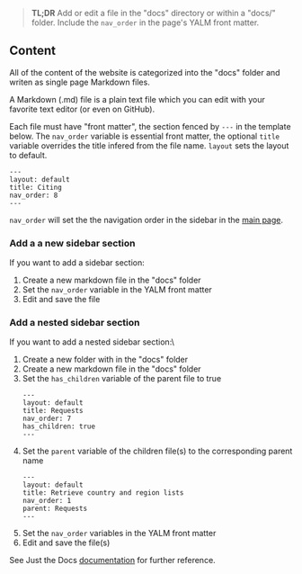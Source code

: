 > **TL;DR** Add or edit a file in  the "docs" directory or within a "docs/" folder.
> Include the `nav_order` in the page's YALM front matter. 

## Content

All of the content of the website is categorized into the  "docs" folder and writen as single page Markdown files.

A Markdown (.md) file is a plain text file which you can edit with your favorite text editor (or even on GitHub). 

Each file must have "front matter", the section fenced by `---` in the template below. The `nav_order` variable is essential front matter, the optional `title` variable overrides the title infered from the file name. `layout` sets the layout to default.

```
---
layout: default
title: Citing
nav_order: 8
---
```

`nav_order` will set the the navigation order in the sidebar in the [main page](https://gisumd.github.io/COVID-19-API-Documentation/README.html). 

### Add a a new sidebar section
If you want to add a sidebar section:
1. Create a new markdown file in the "docs" folder
2. Set the `nav_order` variable in the YALM front matter
3. Edit and save the file

### Add a nested sidebar section
If you want to add a nested sidebar section:\
1. Create a new folder with in the "docs" folder
2. Create a new markdown file in the "docs" folder
3. Set the `has_children` variable of the parent file to true
	```
	---
	layout: default
	title: Requests
	nav_order: 7
	has_children: true
	---
	```
4. Set the `parent` variable of the children file(s) to the corresponding parent name
	```
	---
	layout: default
	title: Retrieve country and region lists
	nav_order: 1
	parent: Requests
	---
	```
6. Set the `nav_order` variables in the YALM front matter
7. Edit and save the file(s)

See Just the Docs [documentation](https://pmarsceill.github.io/just-the-docs/) for further reference. 


